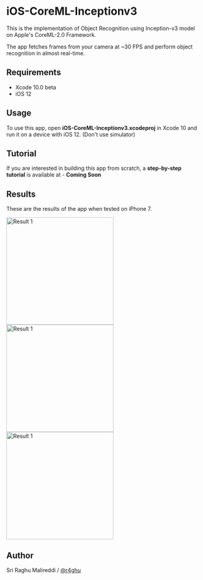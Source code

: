 # iOS-CoreML-Inceptionv3

This is the implementation of Object Recognition using Inception-v3 model on Apple's CoreML-2.0 Framework.

The app fetches frames from your camera at ~30 FPS and perform object recognition in almost real-time.

## Requirements

- Xcode 10.0 beta 
- iOS 12

## Usage

To use this app, open **iOS-CoreML-Inceptionv3.xcodeproj** in Xcode 10 and run it on a device with iOS 12. (Don't use simulator)

## Tutorial

If you are interested in building this app from scratch, a **step-by-step tutorial** is available at - **Coming Soon**

## Results

These are the results of the app when tested on iPhone 7. 

<img src="https://github.com/r4ghu/iOS-CoreML-Inceptionv3/blob/master/Screenshots/IMG_0013.jpg" alt="Result 1" width="280"> <img src="https://github.com/r4ghu/iOS-CoreML-Inceptionv3/blob/master/Screenshots/IMG_0014.jpg" alt="Result 1" width="280"> <img src="https://github.com/r4ghu/iOS-CoreML-Inceptionv3/blob/master/Screenshots/IMG_0015.jpg" alt="Result 1" width="280">

## Author

Sri Raghu Malireddi / [@r4ghu](https://sriraghu.com)

